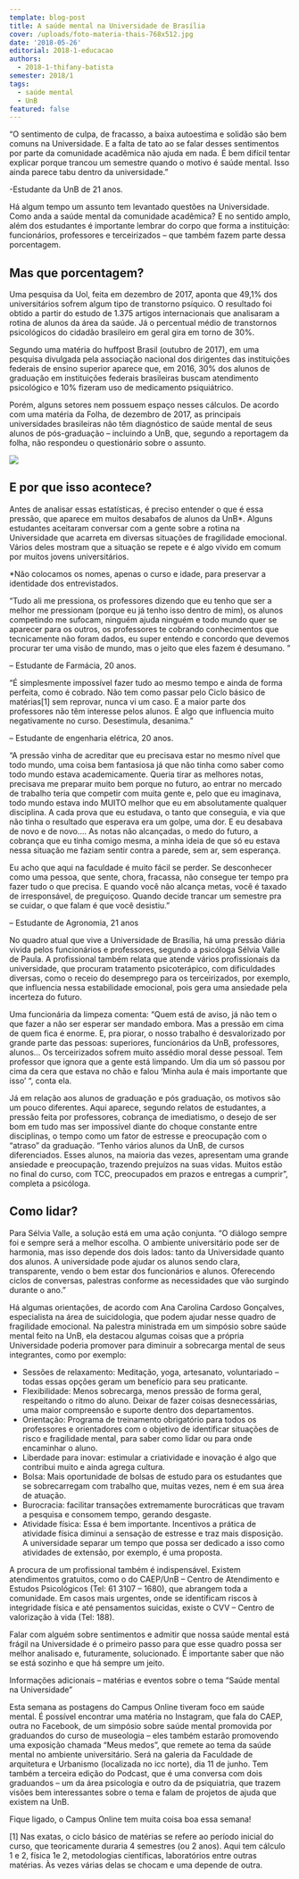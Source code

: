 ```yaml
---
template: blog-post
title: A saúde mental na Universidade de Brasília
cover: /uploads/foto-materia-thais-768x512.jpg
date: '2018-05-26'
editorial: 2018-1-educacao
authors:
  - 2018-1-thifany-batista
semester: 2018/1
tags:
  - saúde mental
  - UnB
featured: false
---
```

“O sentimento de culpa, de fracasso, a baixa autoestima e solidão são bem comuns na Universidade. E a falta de tato ao se falar desses sentimentos por parte da comunidade acadêmica não ajuda em nada. É bem difícil tentar explicar porque trancou um semestre quando o motivo é saúde mental. Isso ainda parece tabu dentro da universidade.”



\-Estudante da UnB de 21 anos.



Há algum tempo um assunto tem levantado questões na Universidade. Como anda a saúde mental da comunidade acadêmica? E no sentido amplo, além dos estudantes é importante lembrar do corpo que forma a instituição: funcionários, professores e terceirizados – que também fazem parte dessa porcentagem.



## Mas que porcentagem?



Uma pesquisa da Uol, feita em dezembro de 2017, aponta que 49,1% dos universitários sofrem algum tipo de transtorno psíquico. O resultado foi obtido a partir do estudo de 1.375 artigos internacionais que analisaram a rotina de alunos da área da saúde. Já o percentual médio de transtornos psicológicos do cidadão brasileiro em geral gira em torno de 30%.



Segundo uma matéria do huffpost Brasil (outubro de 2017), em uma pesquisa divulgada pela associação nacional dos dirigentes das instituições federais de ensino superior aparece que, em 2016, 30% dos alunos de graduação em instituições federais brasileiras buscam atendimento psicológico e 10% fizeram uso de medicamento psiquiátrico.



Porém, alguns setores nem possuem espaço nesses cálculos. De acordo com uma matéria da Folha, de dezembro de 2017, as principais universidades brasileiras não têm diagnóstico de saúde mental de seus alunos de pós-graduação – incluindo a UnB, que, segundo a reportagem da folha, não respondeu o questionário sobre o assunto.

![](/uploads/img-thif.jpg)

## E por que isso acontece?

Antes de analisar essas estatísticas, é preciso entender o que é essa pressão, que aparece em muitos desabafos de alunos da UnB*. Alguns estudantes aceitaram conversar com a gente sobre a rotina na Universidade que acarreta em diversas situações de fragilidade emocional. Vários deles mostram que a situação se repete e é algo vivido em comum por muitos jovens universitários.



\*Não colocamos os nomes, apenas o curso e idade, para preservar a identidade dos entrevistados.



“Tudo ali me pressiona, os professores dizendo que eu tenho que ser a melhor me pressionam (porque eu já tenho isso dentro de mim), os alunos competindo me sufocam, ninguém ajuda ninguém e todo mundo quer se aparecer para os outros, os professores te cobrando conhecimentos que tecnicamente não foram dados, eu super entendo e concordo que devemos procurar ter uma visão de mundo, mas o jeito que eles fazem é desumano. ”



– Estudante de Farmácia, 20 anos.



“É simplesmente impossível fazer tudo ao mesmo tempo e ainda de forma perfeita, como é cobrado. Não tem como passar pelo Ciclo básico de matérias\[1] sem reprovar, nunca vi um caso. E a maior parte dos professores não têm interesse pelos alunos. É algo que influencia muito negativamente no curso. Desestimula, desanima.”



– Estudante de engenharia elétrica, 20 anos.



“A pressão vinha de acreditar que eu precisava estar no mesmo nível que todo mundo, uma coisa bem fantasiosa já que não tinha como saber como todo mundo estava academicamente. Queria tirar as melhores notas, precisava me preparar muito bem porque no futuro, ao entrar no mercado de trabalho teria que competir com muita gente e, pelo que eu imaginava, todo mundo estava indo MUITO melhor que eu em absolutamente qualquer disciplina. A cada prova que eu estudava, o tanto que conseguia, e via que não tinha o resultado que esperava era um golpe, uma dor. E eu desabava de novo e de novo…. As notas não alcançadas, o medo do futuro, a cobrança que eu tinha comigo mesma, a minha ideia de que só eu estava nessa situação me faziam sentir contra a parede, sem ar, sem esperança.



Eu acho que aqui na faculdade é muito fácil se perder. Se desconhecer como uma pessoa, que sente, chora, fracassa, não consegue ter tempo pra fazer tudo o que precisa. E quando você não alcança metas, você é taxado de irresponsável, de preguiçoso. Quando decide trancar um semestre pra se cuidar, o que falam é que você desistiu.”



– Estudante de Agronomia, 21 anos



No quadro atual que vive a Universidade de Brasília, há uma pressão diária vivida pelos funcionários e professores, segundo a psicóloga Sélvia Valle de Paula. A profissional também relata que atende vários profissionais da universidade, que procuram tratamento psicoterápico, com dificuldades diversas, como o receio do desemprego para os terceirizados, por exemplo, que influencia nessa estabilidade emocional, pois gera uma ansiedade pela incerteza do futuro.



Uma funcionária da limpeza comenta: “Quem está de aviso, já não tem o que fazer a não ser esperar ser mandado embora. Mas a pressão em cima de quem fica é enorme. E, pra piorar, o nosso trabalho é desvalorizado por grande parte das pessoas: superiores, funcionários da UnB, professores, alunos… Os terceirizados sofrem muito assédio moral desse pessoal. Tem professor que ignora que a gente está limpando. Um dia um só passou por cima da cera que estava no chão e falou ‘Minha aula é mais importante que isso’ “, conta ela.



Já em relação aos alunos de graduação e pós graduação, os motivos são um pouco diferentes. Aqui aparece, segundo relatos de estudantes, a pressão feita por professores, cobrança de imediatismo, o desejo de ser bom em tudo mas ser impossível diante do choque constante entre disciplinas, o tempo como um fator de estresse e preocupação com o “atraso” da graduação. “Tenho vários alunos da UnB, de cursos diferenciados. Esses alunos, na maioria das vezes, apresentam uma grande ansiedade e preocupação, trazendo prejuízos na suas vidas.  Muitos estão no final do curso, com TCC,  preocupados em prazos e entregas a cumprir”, completa a psicóloga.



## Como lidar?



Para Sélvia Valle, a solução está em uma ação conjunta. “O diálogo sempre foi e sempre será a melhor escolha. O ambiente universitário pode ser de harmonia, mas isso depende dos dois lados: tanto da Universidade quanto dos alunos. A universidade pode ajudar os alunos sendo clara, transparente, vendo o bem estar dos funcionários e alunos. Oferecendo ciclos de conversas, palestras conforme as necessidades que vão surgindo durante o ano.”



Há algumas orientações, de acordo com Ana Carolina Cardoso Gonçalves, especialista na área de suicidologia, que podem ajudar nesse quadro de fragilidade emocional. Na palestra ministrada em um simpósio sobre saúde mental feito na UnB, ela destacou algumas coisas que a própria Universidade poderia promover para diminuir a sobrecarga mental de seus integrantes, como por exemplo:



* Sessões de relaxamento: Meditação, yoga, artesanato, voluntariado – todas essas opções geram um benefício para seu praticante.
* Flexibilidade: Menos sobrecarga, menos pressão de forma geral, respeitando o ritmo do aluno. Deixar de fazer coisas desnecessárias, uma maior compreensão e suporte dentro dos departamentos.
* Orientação: Programa de treinamento obrigatório para todos os professores e orientadores com o objetivo de identificar situações de risco e fragilidade mental, para saber como lidar ou para onde encaminhar o aluno.
* Liberdade para inovar: estimular a criatividade e inovação é algo que contribui muito e ainda agrega cultura.
* Bolsa: Mais oportunidade de bolsas de estudo para os estudantes que se sobrecarregam com trabalho que, muitas vezes, nem é em sua área de atuação.
* Burocracia: facilitar transações extremamente burocráticas que travam a pesquisa e consomem tempo, gerando desgaste.
* Atividade física: Essa é bem importante. Incentivos a prática de atividade física diminui a sensação de estresse e traz mais disposição. A universidade separar um tempo que possa ser dedicado a isso como atividades de extensão, por exemplo, é uma proposta.

A procura de um profissional também é indispensável. Existem atendimentos gratuitos, como o do CAEP/UnB – Centro de Atendimento e Estudos Psicológicos (Tel: 61 3107 – 1680), que abrangem toda a comunidade. Em casos mais urgentes, onde se identificam riscos à integridade física e até pensamentos suicidas, existe o CVV – Centro de valorização à vida (Tel: 188).



Falar com alguém sobre sentimentos e admitir que nossa saúde mental está frágil na Universidade é o primeiro passo para que esse quadro possa ser melhor analisado e, futuramente, solucionado. É importante saber que não se está sozinho e que há sempre um jeito.



Informações adicionais – matérias e eventos sobre o tema “Saúde mental na Universidade”



Esta semana as postagens do Campus Online tiveram foco em saúde mental. É possível encontrar uma matéria no Instagram, que fala do CAEP, outra no Facebook, de um simpósio sobre saúde mental promovida por graduandos do curso de museologia – eles também estarão promovendo uma exposição chamada “Meus medos”,  que remete ao tema da saúde mental no ambiente universitário. Será na galeria da Faculdade de arquitetura e Urbanismo (localizada no icc norte), dia 11 de junho. Tem também a terceira edição do Podcast, que é uma conversa com dois graduandos – um da área psicologia e outro da de psiquiatria, que trazem visões bem interessantes sobre o tema e falam de projetos de ajuda que existem na UnB.



Fique ligado, o Campus Online tem muita coisa boa essa semana!

\[1] Nas exatas, o ciclo básico de matérias se refere ao período inicial do curso, que teoricamente duraria 4 semestres (ou 2 anos). Aqui tem cálculo 1 e 2, física 1e 2, metodologias científicas, laboratórios entre outras matérias. Às vezes várias delas se chocam e uma depende de outra.
